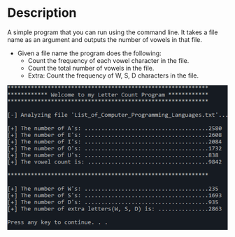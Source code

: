 # Description

A simple program that you can run using the command line. It takes a file name as an argument and outputs the number of vowels in that file.

-   Given a file name the program does the following:
	-   Count the frequency of each vowel character in the file.
	-   Count the total number of vowels in the file.
	-   Extra: Count the frequency of W, S, D characters in the file.

![](images/demo.png)
